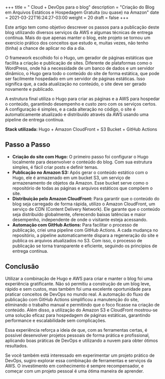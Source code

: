 +++
title = " Cloud + DevOps para o blog"
description = "Criação do Blog em Arquivos Estáticos e Hospedagem Gratuita (ou quase) na Amazon"
date = 2021-03-22T16:24:27-03:00
weight = 20
draft = false
+++


Este artigo tem como objetivo descrever os passos para a publicação deste blog utilizando diversos serviços da AWS e algumas técnicas de entrega contínua. Mais do que apenas manter o blog, este projeto se tornou um exercício prático dos conceitos que estudo e, muitas vezes, não tenho (tinha) a chance de aplicar no dia a dia.

O framework escolhido foi o Hugo, um gerador de páginas estáticas que facilita a criação e publicação de sites. Diferente de plataformas como o WordPress, onde há a necessidade de um banco de dados e um servidor dinâmico, o Hugo gera todo o conteúdo do site de forma estática, que pode ser facilmente hospedado em um servidor de páginas estáticas. Isso significa que, a cada atualização no conteúdo, o site deve ser gerado novamente e publicado.

A estrutura final utiliza o Hugo para criar as páginas e a AWS para hospedar o conteúdo, garantindo desempenho e custo zero com os serviços certos. A configuração é simples, e a cada alteração no código, o site é automaticamente atualizado e distribuído através da AWS usando uma pipeline de entrega contínua.

**Stack utilizada:** Hugo + Amazon CloudFront + S3 Bucket + GitHub Actions

## Passo a Passo
- **Criação do site com Hugo:** O primeiro passo foi configurar o Hugo localmente para desenvolver o conteúdo do blog. Com sua estrutura simples, é fácil criar posts e definir temas.
- **Publicação no Amazon S3:** Após gerar o conteúdo estático com o Hugo, ele é armazenado em um bucket S3, um serviço de armazenamento de objetos da Amazon. Esse bucket serve como o repositório de todas as páginas e arquivos estáticos que compõem o site.
- **Distribuição pelo Amazon CloudFront:** Para garantir que o conteúdo do blog seja carregado de forma rápida, utilizo o Amazon CloudFront, um serviço de CDN (Content Delivery Network). Ele garante que o conteúdo seja distribuído globalmente, oferecendo baixas latências e maior desempenho, independente de onde o visitante esteja acessando.
- **Automação com GitHub Actions:** Para facilitar o processo de publicação, criei uma pipeline com GitHub Actions. A cada mudança no repositório, a pipeline automaticamente dispara a regeneração do site e publica os arquivos atualizados no S3. Com isso, o processo de publicação se torna transparente e eficiente, seguindo os princípios de entrega contínua.

## Conclusão
Utilizar a combinação de Hugo e AWS para criar e manter o blog foi uma experiência gratificante. Não só permitiu a construção de um blog leve, rápido e sem custos, mas também foi uma excelente oportunidade para praticar conceitos de DevOps no mundo real. A automação do fluxo de publicação com GitHub Actions simplificou a manutenção do site, eliminando o trabalho manual e permitindo que o foco ficasse na criação de conteúdo. Além disso, a utilização do Amazon S3 e CloudFront mostrou-se uma solução eficaz para hospedagem de páginas estáticas, garantindo performance e escalabilidade sem complicações.

Essa experiência reforça a ideia de que, com as ferramentas certas, é possível desenvolver projetos pessoais de forma prática e profissional, aplicando boas práticas de DevOps e utilizando a nuvem para obter ótimos resultados.

Se você também está interessado em experimentar um projeto prático de DevOps, sugiro explorar essa combinação de ferramentas e serviços da AWS. O investimento em conhecimento é sempre recompensador, e começar com um projeto pessoal é uma ótima maneira de aprender.

